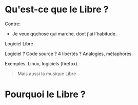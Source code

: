 # Qu'est-ce que le Libre ?

Contre:
* Je veux qqchose qui marche, dont j'ai l'habitude.

Logiciel Libre

Logiciel ? Code source ? 4 libertés ? Analogies, métaphores.

Exemples. Linux, logiciels (firefox).

> Mais aussi la musique Libre

# Pourquoi le Libre ?

